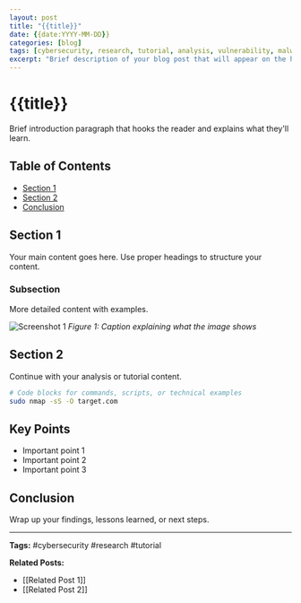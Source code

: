 ```yaml
---
layout: post
title: "{{title}}"
date: {{date:YYYY-MM-DD}}
categories: [blog]
tags: [cybersecurity, research, tutorial, analysis, vulnerability, malware, forensics, network-security, penetration-testing, incident-response]
excerpt: "Brief description of your blog post that will appear on the homepage and in search results."
---
```


# {{title}}

Brief introduction paragraph that hooks the reader and explains what they'll learn.

## Table of Contents
- [Section 1](#section-1)
- [Section 2](#section-2)
- [Conclusion](#conclusion)

## Section 1

Your main content goes here. Use proper headings to structure your content.

### Subsection

More detailed content with examples.

![Screenshot 1](screenshot1.png)
*Figure 1: Caption explaining what the image shows*

## Section 2

Continue with your analysis or tutorial content.

```bash
# Code blocks for commands, scripts, or technical examples
sudo nmap -sS -O target.com
```

## Key Points

- Important point 1
- Important point 2
- Important point 3

## Conclusion

Wrap up your findings, lessons learned, or next steps.

---

**Tags:** #cybersecurity #research #tutorial

**Related Posts:**
- [[Related Post 1]]
- [[Related Post 2]]

